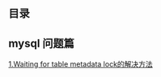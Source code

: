 ## 目录

##  mysql 问题篇

[1.Waiting for table metadata lock的解决方法](https://github.com/yueyuanyang/knowledge/blob/master/mysql/error/part1.md)
